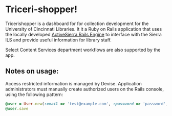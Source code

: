 # Triceri-shopper!

Tricerishopper is a dashboard for for collection development for the University of Cincinnati Libraries. It it a Ruby on Rails application that uses the locally developed [ActiveSierra Rails Engine](https://github.com/uclibs/active_sierra) to interface with the Sierra ILS and provide useful information for library staff.

Select Content Services department workflows are also supported by the app.

## Notes on usage:

Access restricted information is managed by Devise. Application administrators must manually create authorized users on the Rails console, using the following pattern:

```ruby
@user = User.new(:email => 'test@example.com', :password => 'password', :password_confirmation => 'password')
@user.save
```